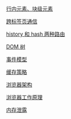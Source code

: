 
[行内元素、块级元素](https://www.cnblogs.com/yc8930143/p/7237456.html)

[跨标签页通信]()

[history 和 hash 两种路由]()

[DOM 树]()

[事件模型]()

[缓存策略]()

[浏览器架构]()

[浏览器工作原理]()

[内存泄露]()

